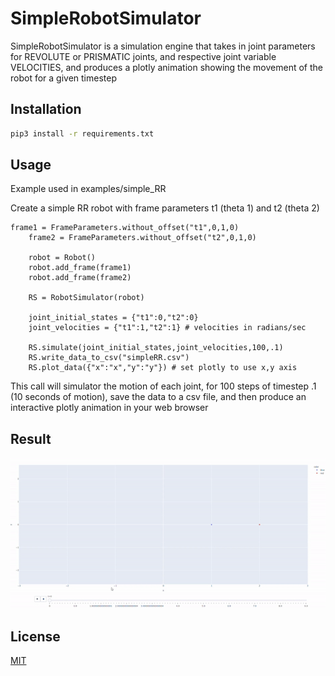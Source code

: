 # SimpleRobotSimulator

SimpleRobotSimulator is a simulation engine that takes in joint parameters for REVOLUTE or PRISMATIC joints, and respective joint variable VELOCITIES, and produces a plotly animation showing the movement of the robot for a given timestep

## Installation

```bash
pip3 install -r requirements.txt
```
## Usage
Example used in examples/simple_RR

Create a simple RR robot with frame parameters t1 (theta 1) and t2 (theta 2)
```python3
frame1 = FrameParameters.without_offset("t1",0,1,0)
    frame2 = FrameParameters.without_offset("t2",0,1,0)

    robot = Robot()
    robot.add_frame(frame1)
    robot.add_frame(frame2)

    RS = RobotSimulator(robot)

    joint_initial_states = {"t1":0,"t2":0}
    joint_velocities = {"t1":1,"t2":1} # velocities in radians/sec

    RS.simulate(joint_initial_states,joint_velocities,100,.1)
    RS.write_data_to_csv("simpleRR.csv")
    RS.plot_data({"x":"x","y":"y"}) # set plotly to use x,y axis
```
This call will simulator the motion of each joint, for 100 steps of timestep .1 (10 seconds of motion), save the data to a csv file, and then produce an interactive plotly animation in your web browser

## Result
![](images/RRexample.gif)

## License
[MIT](https://choosealicense.com/licenses/mit/)